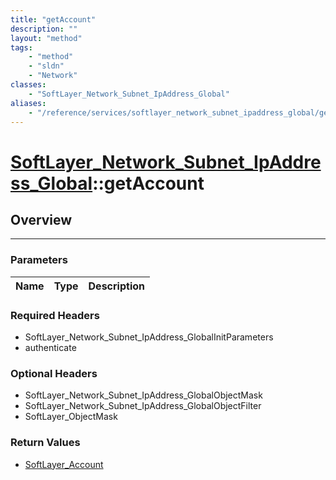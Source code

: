```yaml
---
title: "getAccount"
description: ""
layout: "method"
tags:
    - "method"
    - "sldn"
    - "Network"
classes:
    - "SoftLayer_Network_Subnet_IpAddress_Global"
aliases:
    - "/reference/services/softlayer_network_subnet_ipaddress_global/getAccount"
---
```

# [SoftLayer_Network_Subnet_IpAddress_Global](/reference/services/SoftLayer_Network_Subnet_IpAddress_Global)::getAccount





## Overview 


-----

### Parameters 
|Name | Type | Description |
| --- | --- | --- |


### Required Headers
* SoftLayer_Network_Subnet_IpAddress_GlobalInitParameters
* authenticate


### Optional Headers
* SoftLayer_Network_Subnet_IpAddress_GlobalObjectMask
* SoftLayer_Network_Subnet_IpAddress_GlobalObjectFilter
* SoftLayer_ObjectMask

### Return Values
* <a href='/reference/datatypes/SoftLayer_Account'>SoftLayer_Account </a>




